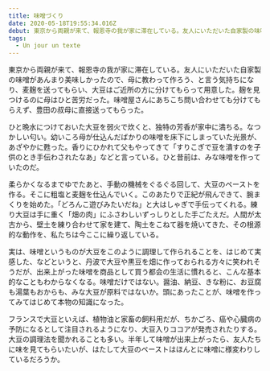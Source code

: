```yaml
---
title: 味噌づくり
date: 2020-05-18T19:55:34.016Z
debut: 東京から両親が来て、報恩寺の我が家に滞在している。友人にいただいた自家製の味噌があんまり美味しかったので、母に教わって作ろう、と言う気持ちになり、麦麹を送ってもらい、大豆はご近所の方に分けてもらって用意した。
tags:
  - Un jour un texte
---
```

東京から両親が来て、報恩寺の我が家に滞在している。友人にいただいた自家製の味噌があんまり美味しかったので、母に教わって作ろう、と言う気持ちになり、麦麹を送ってもらい、大豆はご近所の方に分けてもらって用意した。麹を見つけるのに母はひと苦労だった。味噌屋さんにあちこち問い合わせても分けてもらえず、豊田の叔母に直接送ってもらった。

ひと晩水につけておいた大豆を弱火で炊くと、独特の芳香が家中に満ちる。なつかしい匂い。幼いころ母が仕込んだばかりの味噌を床下にしまっていた光景が、あざやかに甦った。香りにひかれて父もやってきて「すりこぎで豆を潰すのを子供のとき手伝わされたなあ」などと言っている。ひと昔前は、みな味噌を作っていたのだ。

柔らかくなるまでゆでたあと、手動の機械をぐるぐる回して、大豆のペーストを作る。そこに粗塩と麦麹を仕込んでいく。このあたりで正紀が飛んできて、腕まくりを始めた。「どろんこ遊びみたいだね」と大はしゃぎで手伝ってくれる。練り大豆は手に重く「畑の肉」にふさわしいずっしりとした手ごたえだ。人間が太古から、壁土を練り合わせて家を建て、陶土をこねて器を焼いてきた、その根源的な動作を、私たちは今ここに繰り返している。

実は、味噌というものが大豆をこのように調理して作られることを、はじめて実感した、などというと、丹波で大豆や黒豆を畑に作っておられる方々に笑われそうだが、出来上がった味噌を商品として買う都会の生活に慣れると、こんな基本的なこともわからなくなる。味噌だけではない。醤油、納豆、きな粉に、お豆腐も湯葉もおからも、みな大豆が原料ではないか。頭にあったことが、味噌を作ってみてはじめて本物の知識になった。

フランスで大豆といえば、植物油と家畜の飼料用だが、ちかごろ、癌や心臓病の予防になるとして注目されるようになり、大豆入りココアが発売されたりする。大豆の調理法を聞かれることも多い。半年して味噌が出来上がったら、友人たちに味を見てもらいたいが、はたして大豆のペーストはほんとに味噌に様変わりしているだろうか。